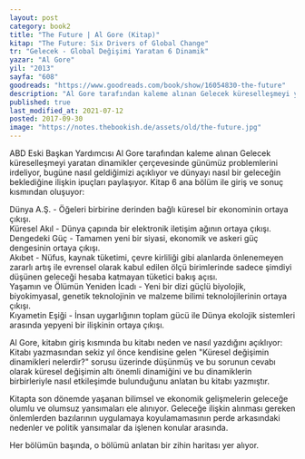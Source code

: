 ```yaml
---
layout: post  
category: book2  
title: "The Future | Al Gore (Kitap)"  
kitap: "The Future: Six Drivers of Global Change"  
tr: "Gelecek - Global Değişimi Yaratan 6 Dinamik"  
yazar: "Al Gore"  
yil: "2013"  
sayfa: "608"  
goodreads: "https://www.goodreads.com/book/show/16054830-the-future"
description: "Al Gore tarafından kaleme alınan Gelecek küreselleşmeyi yaratan dinamikler çerçevesinde günümüz problemlerini irdeliyor."
published: true
last_modified_at: 2021-07-12
posted: 2017-09-30
image: "https://notes.thebookish.de/assets/old/the-future.jpg"
---
```


ABD Eski Başkan Yardımcısı Al Gore tarafından kaleme alınan Gelecek küreselleşmeyi yaratan dinamikler çerçevesinde günümüz problemlerini irdeliyor, bugüne nasıl geldiğimizi açıklıyor ve dünyayı nasıl bir geleceğin beklediğine ilişkin ipuçları paylaşıyor. Kitap 6 ana bölüm ile giriş ve sonuç kısmından oluşuyor:  
  
Dünya A.Ş. - Öğeleri birbirine derinden bağlı küresel bir ekonominin ortaya çıkışı.  
Küresel Akıl - Dünya çapında bir elektronik iletişim ağının ortaya çıkışı.  
Dengedeki Güç - Tamamen yeni bir siyasi, ekonomik ve askeri güç dengesinin ortaya çıkışı.  
Akıbet - Nüfus, kaynak tüketimi, çevre kirliliği gibi alanlarda önlenemeyen zararlı artış ile evrensel olarak kabul edilen ölçü birimlerinde sadece şimdiyi düşünen geleceği hesaba katmayan tüketici bakış açısı.  
Yaşamın ve Ölümün Yeniden İcadı - Yeni bir dizi güçlü biyolojik, biyokimyasal, genetik teknolojinin ve malzeme bilimi teknolojilerinin ortaya çıkışı.  
Kıyametin Eşiği - İnsan uygarlığının toplam gücü ile Dünya ekolojik sistemleri arasında yepyeni bir ilişkinin ortaya çıkışı.  
  
Al Gore, kitabın giriş kısmında bu kitabı neden ve nasıl yazdığını açıklıyor: Kitabı yazmasından sekiz yıl önce kendisine gelen "Küresel değişimin dinamikleri nelerdir?" sorusu üzerinde düşünmüş ve bu sorunun cevabı olarak küresel değişimin altı önemli dinamiğini ve bu dinamiklerin birbirleriyle nasıl etkileşimde bulunduğunu anlatan bu kitabı yazmıştır.  
  
Kitapta son dönemde yaşanan bilimsel ve ekonomik gelişmelerin geleceğe olumlu ve olumsuz yansımaları ele alınıyor. Geleceğe ilişkin alınması gereken önlemlerden bazılarının uygulamaya koyulamamasının perde arkasındaki nedenler ve politik yansımalar da işlenen konular arasında.  
  
Her bölümün başında, o bölümü anlatan bir zihin haritası yer alıyor.  
  
  
